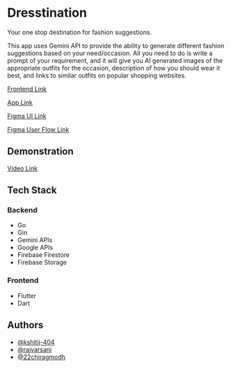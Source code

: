 
# Dresstination

Your one stop destination for fashion suggestions.

This app uses Gemini API to provide the ability to generate different fashion suggestions based on your need/occasion. All you need to do is write a prompt of your requirement, and it will give you AI generated images of the appropriate outfits for the occasion, description of how you should wear it best, and links to similar outfits on popular shopping websites. 

[Frontend Link](https://github.com/Dresstination/frontend)

[App Link](https://drive.google.com/drive/folders/1asodkzJn5zj6M0WUVzpXo_doIyMWI6aN?usp=sharing)

[Figma UI Link](https://www.figma.com/design/aSyg4m1zbYXGelfddPsUIO/Dresstination?node-id=0-1&t=vOjIvSDi0HzHw2Mb-1)

[Figma User Flow Link](https://www.figma.com/board/EdD4JY4OgiaSQiLIGHTDwP/DRESSTINATION?node-id=0-1&t=uwNUjL7Ot7it3IAH-1)
## Demonstration

[Video Link](https://youtu.be/IttUPFD1vUc)
##  Tech Stack

### Backend

- Go
- Gin
- Gemini APIs
- Google APIs
- Firebase Firestore
- Firebase Storage

### Frontend
- Flutter 
- Dart
## Authors

- [@kshitij-404](https://www.github.com/kshitij-404)
- [@rajvarsani](https://www.github.com/rajvarsani)
- [@22chiragmodh](https://www.github.com/22chiragmodh)

